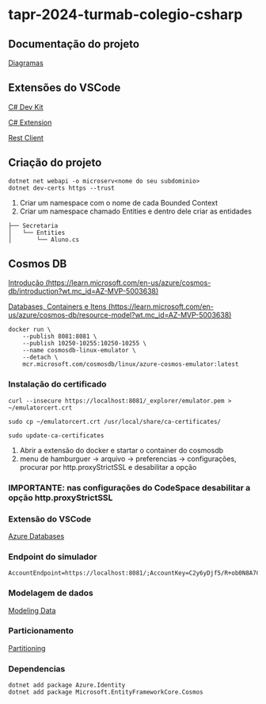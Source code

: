 # tapr-2024-turmab-colegio-csharp

## Documentação do projeto
[Diagramas](https://univillebr-my.sharepoint.com/:u:/g/personal/walter_s_univille_br/EWtm7BQwjlJJgXsTxgdj9UIB6YYhdA9x5ufNfKxCAtlKVg?e=cl21Nh)

## Extensões do VSCode
[C# Dev Kit](https://marketplace.visualstudio.com/items?itemName=ms-dotnettools.csdevkit?wt.mc_id=AZ-MVP-5003638)

[C# Extension](https://marketplace.visualstudio.com/items?itemName=kreativ-software.csharpextensions?wt.mc_id=AZ-MVP-5003638)

[Rest Client](https://marketplace.visualstudio.com/items?itemName=humao.rest-client?wt.mc_id=AZ-MVP-5003638)

## Criação do projeto
```
dotnet net webapi -o microserv<nome do seu subdominio>
dotnet dev-certs https --trust
```
1. Criar um namespace com o nome de cada Bounded Context
2. Criar um namespace chamado Entities e dentro dele criar as entidades
```
├── Secretaria
│   └── Entities
│       └── Aluno.cs
```

## Cosmos DB
[Introdução (https://learn.microsoft.com/en-us/azure/cosmos-db/introduction?wt.mc_id=AZ-MVP-5003638)](https://learn.microsoft.com/en-us/azure/cosmos-db/introduction?wt.mc_id=AZ-MVP-5003638)

[Databases, Containers e Itens (https://learn.microsoft.com/en-us/azure/cosmos-db/resource-model?wt.mc_id=AZ-MVP-5003638)](https://learn.microsoft.com/en-us/azure/cosmos-db/resource-model?wt.mc_id=AZ-MVP-5003638)

```
docker run \
    --publish 8081:8081 \
    --publish 10250-10255:10250-10255 \
    --name cosmosdb-linux-emulator \
    --detach \
    mcr.microsoft.com/cosmosdb/linux/azure-cosmos-emulator:latest    
```
### Instalação do certificado
```
curl --insecure https://localhost:8081/_explorer/emulator.pem > ~/emulatorcert.crt
```
```
sudo cp ~/emulatorcert.crt /usr/local/share/ca-certificates/
```
```
sudo update-ca-certificates
```

1) Abrir a extensão do docker e startar o container do cosmosdb
2) menu de hamburguer -> arquivo -> preferencias -> configurações,  procurar por http.proxyStrictSSL e desabilitar a opção

### IMPORTANTE: nas configurações do CodeSpace desabilitar a opção http.proxyStrictSSL

### Extensão do VSCode
[Azure Databases](https://marketplace.visualstudio.com/items?itemName=ms-azuretools.vscode-cosmosdb?wt.mc_id=AZ-MVP-5003638)
### Endpoint do simulador
```
AccountEndpoint=https://localhost:8081/;AccountKey=C2y6yDjf5/R+ob0N8A7Cgv30VRDJIWEHLM+4QDU5DE2nQ9nDuVTqobD4b8mGGyPMbIZnqyMsEcaGQy67XIw/Jw==;
```

### Modelagem de dados
[Modeling Data](https://learn.microsoft.com/en-us/azure/cosmos-db/nosql/modeling-data?wt.mc_id=AZ-MVP-5003638)

### Particionamento
[Partitioning](https://learn.microsoft.com/en-us/azure/cosmos-db/partitioning-overview?wt.mc_id=AZ-MVP-5003638)

### Dependencias
```
dotnet add package Azure.Identity
dotnet add package Microsoft.EntityFrameworkCore.Cosmos
```